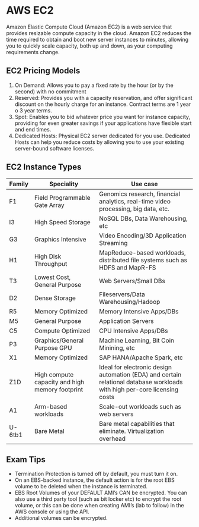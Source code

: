 # AWS EC2
Amazon Elastic Compute Cloud (Amazon EC2) is a web service that provides resizable compute capacity in the cloud. Amazon EC2 reduces the time required to obtain and boot new server instances to minutes, allowing you to quickly scale capacity, both up and down, as your computing requirements change.

## EC2 Pricing Models
1. On Demand: Allows you to pay a fixed rate by the hour (or by the second) with no commitment
2. Reserved: Provides you with a capacity reservation, and offer significant discount on the hourly charge for an instance. Contract terms are 1 year o 3 year terms.
3. Spot: Enables you to bid whatever price you want for instance capacity, providing for even greater savings if your applications have flexible start and end times.
4. Dedicated Hosts: Physical EC2 server dedicated for you use. Dedicated Hosts can help you reduce costs by allowing you to use your existing server-bound software licenses. 

## EC2 Instance Types
Family | Speciality | Use case
------------ | ------------- | -------------
F1 | Field Programmable Gate Array | Genomics research, financial analytics, real-time video processing, big data, etc.
I3 | High Speed Storage | NoSQL DBs, Data Warehousing, etc
G3 | Graphics Intensive | Video Encoding/3D Application Streaming
H1 | High Disk Throughput | MapReduce-based workloads, distributed file systems such as HDFS and MapR-FS
T3 | Lowest Cost, General Purpose | Web Servers/Small DBs
D2 | Dense Storage | Fileservers/Data Warehousing/Hadoop
R5 | Memory Optimized | Memory Intensive Apps/DBs
M5 | General Purpose | Application Servers
C5 | Compute Optimized | CPU Intensive Apps/DBs
P3 | Graphics/General Purpose GPU | Machine Learning, Bit Coin Minining, etc
X1 | Memory Optimized | SAP HANA/Apache Spark, etc
Z1D | High compute capacity and high memory footprint | Ideal for electronic design automation (EDA) and certain relational database workloads with high per-core licensing costs
A1 | Arm-based workloads | Scale-out workloads such as web servers
U-6tb1 | Bare Metal | Bare metal capabilities that eliminate. Virtualization overhead

## Exam Tips
- Termination Protection is turned off by default, you must turn it on.
- On an EBS-backed instance, the default action is for the root EBS volume to be deleted when the instance is terminated.
- EBS Root Volumes of your DEFAULT AMI’s CAN be encrypted. You can also use a third party tool (such as bit locker etc) to encrypt the root volume, or this can be done when creating AMI’s (lab to follow) in the AWS console or using the API.
- Additional volumes can be encrypted.